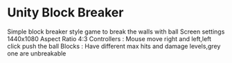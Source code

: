 # Unity Block Breaker
 Simple block breaker style game to break the walls with ball
 Screen settings 1440x1080
 Aspect Ratio 4:3
 Controllers : Mouse move right and left,left click push the ball
 Blocks : Have different max hits and damage levels,grey one are unbreakable
